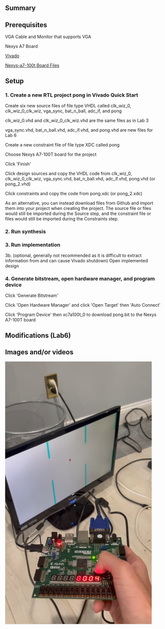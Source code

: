 ## Summary 

## Prerequisites 
VGA Cable and Monitor that supports VGA  

Nexys A7 Board  

[Vivado](https://www.xilinx.com/products/design-tools/vivado.html)

[Nexys-a7-100t Board Files](./Boards/)

## Setup

### 1. Create a new RTL project pong in Vivado Quick Start
Create six new source files of file type VHDL called clk_wiz_0, clk_wiz_0_clk_wiz, vga_sync, bat_n_ball, adc_if, and pong

clk_wiz_0.vhd and clk_wiz_0_clk_wiz.vhd are the same files as in Lab 3

vga_sync.vhd, bat_n_ball.vhd, adc_if.vhd, and pong.vhd are new files for Lab 6

Create a new constraint file of file type XDC called pong

Choose Nexys A7-100T board for the project

Click 'Finish'

Click design sources and copy the VHDL code from clk_wiz_0, clk_wiz_0_clk_wiz, vga_sync.vhd, bat_n_ball.vhd, adc_if.vhd, pong.vhd (or pong_2.vhd)

Click constraints and copy the code from pong.xdc (or pong_2.xdc)

As an alternative, you can instead download files from Github and import them into your project when creating the project. The source file or files would still be imported during the Source step, and the constraint file or files would still be imported during the Constraints step.

### 2. Run synthesis  
### 3. Run implementation  
3b. (optional, generally not recommended as it is difficult to extract information from and can cause Vivado shutdown) Open implemented design  
### 4. Generate bitstream, open hardware manager, and program device  
Click 'Generate Bitstream'  

Click 'Open Hardware Manager' and click 'Open Target' then 'Auto Connect'  

Click 'Program Device' then xc7a100t_0 to download pong.bit to the Nexys A7-100T board  



## Modifications (Lab6)

## Images and/or videos
[![FlappyBird](./Documents/image.png)](https://www.youtube.com/shorts/GRCoJyo5vsY)








